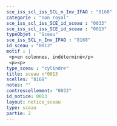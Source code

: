 ```yaml
---
sce_iss_scl_iss_SCL_n_Inv_IFAO : "8168"
categorie : "non royal"
sce_iss_scl_iss_SCE_id_sceau : "0033"
sce_iss_scl_iss_SCE_id_sceau : "0013"
typeObjet : "Sceau"
sce_iss_SCL_n_Inv_IFAO : "8168"
id_sceau : "0013"
motif : |
 <p>en colonnes, indéterminé</p>
 <p><p>
type_sceau : "cylindre"
title: sceau n°0013
scelles: "8168"
notes: ""
contrescellement: "0033"
id_notice: 0013
layout: notice_sceau
type: sceau
partie: 2
---
```

